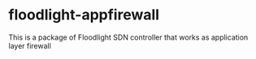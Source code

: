 # floodlight-appfirewall
This is a package of Floodlight SDN controller that works as application layer firewall
